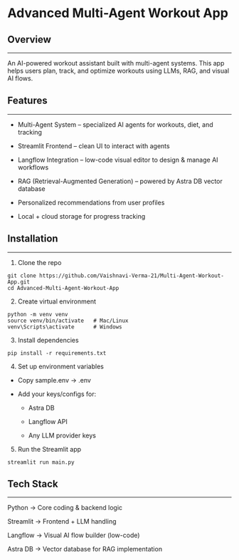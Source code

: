 # Advanced Multi-Agent Workout App
## Overview
---
An AI-powered workout assistant built with multi-agent systems.
This app helps users plan, track, and optimize workouts using LLMs, RAG, and visual AI flows.

## Features
---
- Multi-Agent System – specialized AI agents for workouts, diet, and tracking

- Streamlit Frontend – clean UI to interact with agents

- Langflow Integration – low-code visual editor to design & manage AI workflows

- RAG (Retrieval-Augmented Generation) – powered by Astra DB vector database

- Personalized recommendations from user profiles

- Local + cloud storage for progress tracking

 ## Installation
---
1. Clone the repo
```
git clone https://github.com/Vaishnavi-Verma-21/Multi-Agent-Workout-App.git
cd Advanced-Multi-Agent-Workout-App
```

2. Create virtual environment
```
python -m venv venv
source venv/bin/activate   # Mac/Linux
venv\Scripts\activate      # Windows
```

3. Install dependencies
```
pip install -r requirements.txt
```

4. Set up environment variables

- Copy sample.env → .env

- Add your keys/configs for:

  - Astra DB

  - Langflow API

  - Any LLM provider keys

5. Run the Streamlit app
```
streamlit run main.py
```
## Tech Stack
---
Python → Core coding & backend logic

Streamlit → Frontend + LLM handling

Langflow → Visual AI flow builder (low-code)

Astra DB → Vector database for RAG implementation
